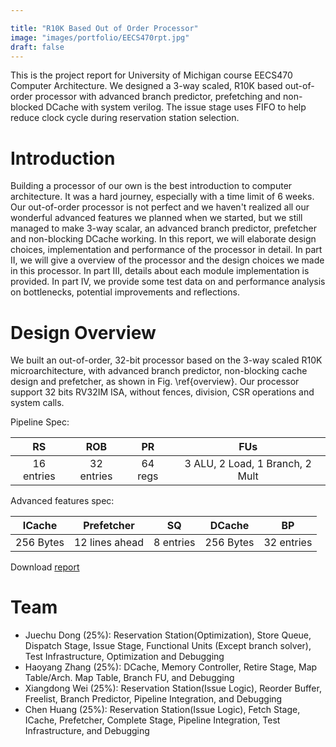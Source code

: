 ```yaml
---

title: "R10K Based Out of Order Processor"
image: "images/portfolio/EECS470rpt.jpg"
draft: false
---
```


This is the project report for University of Michigan course EECS470 Computer Architecture. We designed a 3-way scaled, R10K based out-of-order processor with advanced branch predictor, prefetching and non-blocked DCache with system verilog. The issue stage uses FIFO to help reduce clock cycle during reservation station selection.

# Introduction

Building a processor of our own is the best introduction to computer architecture. It was a hard journey, especially with a time limit of 6 weeks. Our out-of-order processor is not perfect and we haven't realized all our wonderful advanced features we planned when we started, but we still managed to make 3-way scalar, an advanced branch predictor, prefetcher and non-blocking DCache working.
In this report, we will elaborate design choices, implementation and performance of the processor in detail. In part II, we will give a overview of the processor and the design choices we made in this processor. In part III, details about each module implementation is provided. In part IV, we provide some test data on and performance analysis on bottlenecks, potential improvements and reflections. 



# Design Overview

We built an out-of-order, 32-bit processor based on the 3-way scaled R10K microarchitecture, with advanced branch predictor, non-blocking cache design and prefetcher, as shown in Fig. \ref{overview}. Our processor support 32 bits RV32IM ISA, without fences, division, CSR operations and system calls.

Pipeline Spec:

|     RS     |    ROB     |   PR    |               FUs               |
| :--------: | :--------: | :-----: | :-----------------------------: |
| 16 entries | 32 entries | 64 regs | 3 ALU, 2 Load, 1 Branch, 2 Mult |

Advanced features spec: 

| ICache    | Prefetcher     | SQ        | DCache    | BP         |
| --------- | -------------- | --------- | --------- | ---------- |
| 256 Bytes | 12 lines ahead | 8 entries | 256 Bytes | 32 entries |

Download <a href="/downloads/EECS470_Out_of_Order_Processor_JoyDong.pdf" download="report">report</a> 

# Team

- Juechu Dong (25%): Reservation Station(Optimization), Store Queue, Dispatch Stage, Issue Stage, Functional Units (Except branch solver), Test Infrastructure, Optimization and Debugging
- Haoyang Zhang (25%): DCache, Memory Controller, Retire Stage, Map Table/Arch. Map Table, Branch FU, and Debugging
- Xiangdong Wei (25%): Reservation Station(Issue Logic), Reorder Buffer, Freelist, Branch Predictor, Pipeline Integration, and Debugging
- Chen Huang (25\%): Reservation Station(Issue Logic), Fetch Stage, ICache, Prefetcher, Complete Stage, Pipeline Integration, Test Infrastructure, and Debugging
